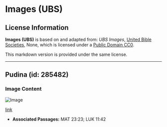 # Images (UBS)

## License Information

**Images (UBS)** is based on and adapted from: _UBS Images_, [United Bible Societies](https://unitedbiblesocieties.org/), None, which is licensed under a [Public Domain CC0](https://creativecommons.org/public-domain/cc0/).

This markdown version is provided under the same license.



--------------------------------

## Pudina (id: 285482)

### Image Content

![Image](https://cdn.aquifer.bible/aquifer-content/resources/Media/WEB-0634_mint.jpg)

[link](https://cdn.aquifer.bible/aquifer-content/resources/Media/WEB-0634_mint.jpg)

* **Associated Passages:** MAT 23:23; LUK 11:42

